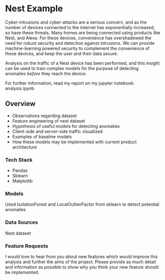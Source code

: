 # Nest Example

Cyber-intrusions and cyber-attacks are a serious concern, and as the number of devices connected to the internet has exponentially increased, so have these threats. Many homes are being connected using products like Nest, and Alexa. For these devices, convenience has overshadowed the need for robust security and detection against intrusions. We can provide machine-learning powered security to complement the convenience of these devices, and keep the user and their data secure. 

Analysis on the traffic of a Nest device has been performed, and this insight can be used to train complex models for the purpose of detecting anomalies *before* they reach the device.

For further information, read my report on my jupyter notebook: analysis.ipynb

## Overview

- Observations regarding dataset
- Feature engineering of nest dataset
- Hypothesis of useful models for detecting anomalies
- Client-side and server-side traffic visualized
- Examples of baseline models
- How these models may be implemented with current product architecture

### Tech Stack

- Pandas
- Sklearn
- Matplotlib

### Models

Used IsolationForest and LocalOutlierFactor from sklearn to detect potential anomalies

### Data Sources

Nest dataset

### Feature Requests

I would love to hear from you about new features which would improve this analysis and further the aims of the project. Please provide as much detail and information as possible to show why you think your new feature should be implemented.

